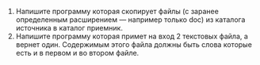 1. Напишите программу которая скопирует файлы (с заранее
определенным расширением — например только doc) из
каталога источника в каталог приемник.
2. Напишите программу которая примет на вход 2 текстовых
файла, а вернет один. Содержимым этого файла должны
быть слова которые есть и в первом и во втором файле.
